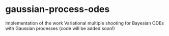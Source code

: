 # gaussian-process-odes
Implementation of the work Variational multiple shooting for Bayesian ODEs with Gaussian processes (code will be added soon!)
